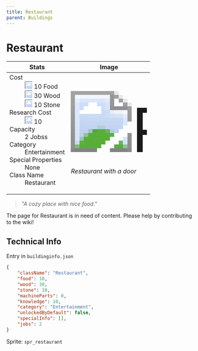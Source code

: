 ```yaml
---
title: Restaurant
parent: Buildings
---
```

# Restaurant

[//]: # (Pre-generated content)
<table><thead><tr><th>Stats</th><th>Image</th></tr></thead><tbody><tr><td><dl><dt>Cost</dt><dd><div class="resource-icon"><img style="object-position: -1009px -533px;" src="https://tfe2-wiki.github.io/assets/sprites.png"></div> 10 Food<br><div class="resource-icon"><img style="object-position: -637px -751px;" src="https://tfe2-wiki.github.io/assets/sprites.png"></div> 30 Wood<br><div class="resource-icon"><img style="object-position: -637px -737px;" src="https://tfe2-wiki.github.io/assets/sprites.png"></div> 10 Stone</dd><dt>Research Cost</dt><dd><div class="resource-icon"><img style="object-position: -268px -522px;" src="https://tfe2-wiki.github.io/assets/sprites.png"></div> 10</dd><dt>Capacity</dt><dd>2 Jobss</dd><dt>Category</dt><dd>Entertainment</dd><dt>Special Properties</dt><dd>None</dd><dt>Class Name</dt><dd>Restaurant</dd></dl></td><td><style>.building-image {width: 200px;height: 200px;overflow: hidden;position: relative;}.building-image img {image-rendering: pixelated;object-fit: none;transform: scale(10);transform-origin: left top;position: absolute;left: 0;top: 0;}.resource-image {width: 200px;height: 200px;overflow: hidden;position: relative;}.resource-image img {image-rendering: pixelated;object-fit: none;transform: scale(20);transform-origin: left top;position: absolute;left: 0;top: 0;}.building-icon {width: 20px;height: 20px;overflow: hidden;position: relative;display: inline-block;}.building-icon img {image-rendering: pixelated;object-fit: none;transform: scale(1);transform-origin: left top;position: absolute;left: 0;top: 0;}.resource-icon {width: 20px;height: 20px;overflow: hidden;position: relative;display: inline-block;}.resource-icon img {image-rendering: pixelated;object-fit: none;transform: scale(2);transform-origin: left top;position: absolute;left: 0;top: 0;}</style><div class="building-image"><img style="object-position: -729px -665px;" src="https://tfe2-wiki.github.io/assets/sprites.png" alt="Restaurant Back"><img style="object-position: -707px -665px;" src="https://tfe2-wiki.github.io/assets/sprites.png" alt="Restaurant"></div><i>Restaurant with a door</i></td></tr></tbody></table><blockquote><i>"A cozy place with nice food."</i></blockquote>

The page for Restaurant is in need of content. Please help by contributing to the wiki!

## Technical Info
Entry in `buildinginfo.json`

```json
{
    "className": "Restaurant",
    "food": 10,
    "wood": 30,
    "stone": 10,
    "machineParts": 0,
    "knowledge": 10,
    "category": "Entertainment",
    "unlockedByDefault": false,
    "specialInfo": [],
    "jobs": 2
}
```

Sprite: `spr_restaurant`

